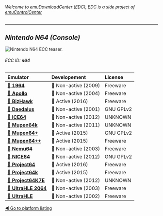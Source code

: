 ###### Welcome to [emuDownloadCenter (EDC)](https://github.com/PhoenixInteractiveNL/emuDownloadCenter/wiki/), EDC is a side project of [emuControlCenter](https://github.com/PhoenixInteractiveNL/emuControlCenter/wiki/)
***
## _Nintendo N64 (Console)_
![](https://raw.githubusercontent.com/wiki/PhoenixInteractiveNL/emuDownloadCenter/images_platform/ecc_n64_teaser.png "Nintendo N64 ECC teaser.")
###### ECC ID: **n64**

| Emulator   | Developement        | License     |
|:-----------|:--------------------|:------------|
| [:file_folder: **1964**](https://github.com/PhoenixInteractiveNL/emuDownloadCenter/wiki/Emulator-1964#menu) | :red_circle: Non-active (2009) | Freeware |
| [:file_folder: **Apollo**](https://github.com/PhoenixInteractiveNL/emuDownloadCenter/wiki/Emulator-apollo#menu) | :red_circle: Non-active (2004) | Freeware |
| [:file_folder: **BizHawk**](https://github.com/PhoenixInteractiveNL/emuDownloadCenter/wiki/Emulator-bizhawk#menu) | :large_blue_circle: Active (2016) | Freeware |
| [:file_folder: **Daedalus**](https://github.com/PhoenixInteractiveNL/emuDownloadCenter/wiki/Emulator-daedalus#menu) | :red_circle: Non-active (2001) | GNU GPLv2 |
| [:file_folder: **ICE64**](https://github.com/PhoenixInteractiveNL/emuDownloadCenter/wiki/Emulator-ice64#menu) | :red_circle: Non-active (2012) | UNKNOWN |
| [:file_folder: **Mupen64k**](https://github.com/PhoenixInteractiveNL/emuDownloadCenter/wiki/Emulator-mupen64k#menu) | :red_circle: Non-active (2011) | UNKNOWN |
| [:file_folder: **Mupen64+**](https://github.com/PhoenixInteractiveNL/emuDownloadCenter/wiki/Emulator-mupen64plus#menu) | :large_blue_circle: Active (2015) | GNU GPLv2 |
| [:file_folder: **Mupen64++**](https://github.com/PhoenixInteractiveNL/emuDownloadCenter/wiki/Emulator-mupen64plusplus#menu) | :large_blue_circle: Active (2015) | Freeware |
| [:file_folder: **Nemu64**](https://github.com/PhoenixInteractiveNL/emuDownloadCenter/wiki/Emulator-nemu64#menu) | :red_circle: Non-active (2003) | Freeware |
| [:file_folder: **NICE64**](https://github.com/PhoenixInteractiveNL/emuDownloadCenter/wiki/Emulator-nice64#menu) | :red_circle: Non-active (2012) | GNU GPLv2 |
| [:file_folder: **Project64**](https://github.com/PhoenixInteractiveNL/emuDownloadCenter/wiki/Emulator-project64#menu) | :large_blue_circle: Active (2016) | Freeware |
| [:file_folder: **Project64k**](https://github.com/PhoenixInteractiveNL/emuDownloadCenter/wiki/Emulator-project64k#menu) | :large_blue_circle: Active (2015) | Freeware |
| [:file_folder: **Project64K7E**](https://github.com/PhoenixInteractiveNL/emuDownloadCenter/wiki/Emulator-project64k7e#menu) | :red_circle: Non-active (2012) | UNKNOWN |
| [:file_folder: **UltraHLE 2064**](https://github.com/PhoenixInteractiveNL/emuDownloadCenter/wiki/Emulator-ultrahle2064#menu) | :red_circle: Non-active (2003) | Freeware |
| [:file_folder: **UltraHLE**](https://github.com/PhoenixInteractiveNL/emuDownloadCenter/wiki/Emulator-ultrahle#menu) | :red_circle: Non-active (2002) | Freeware |

[:arrow_backward: Go to platform listing](https://github.com/PhoenixInteractiveNL/emuDownloadCenter/wiki/EDC-Platform-List)
